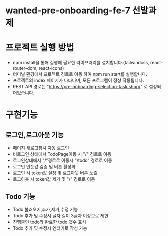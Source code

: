 # wanted-pre-onboarding-fe-7 선발과제

# 프로젝트 실행 방법

- npm install을 통해 실행에 필요한 라이브러리를 설치합니다.(tailwindcss, react-router-dom, react-icons)
- 터미널 환경에서 프로젝트 경로로 이동 하여 npm run start를 실행합니다.
- 프로젝트의 index 페이지가 나타나며, 모든 프로그램이 정상 작동됩니다.
- REST API 경로는 "https://pre-onboarding-selection-task.shop/" 로 설정되어있습니다.

# 구현기능

## 로그인,로그아웃 기능

- 페이지 새로고침시 자동 로그인
- 비로그인 상태에서 TodoPage이동 시 "/" 경로로 이동
- 로그인상태에서 "/"경로로 이동시 "/todo" 경로로 이동
- 로그인 인풋값 검증 및 버튼 활성화
- 로그인 시 token값 설정 및 로그아웃 버튼 노출
- 로그아웃 시 token값 제거 및 "/" 경로로 이동

## Todo 기능

- Todo 불러오기,추가,제거,수정 기능
- Todo 추가 및 수정시 글자 길이 3글자 이상으로 제한
- 진행중인 todo와 완료한 todo 갯수 표시
- Todo 추가 및 수정시 엔터키로 작성 가능
